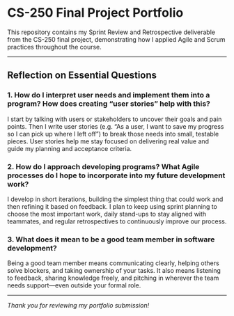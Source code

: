 # CS-250 Final Project Portfolio

This repository contains my Sprint Review and Retrospective deliverable from the CS-250 final project, demonstrating how I applied Agile and Scrum practices throughout the course.

---

## Reflection on Essential Questions

### 1. How do I interpret user needs and implement them into a program? How does creating “user stories” help with this?  
I start by talking with users or stakeholders to uncover their goals and pain points. Then I write user stories (e.g. “As a user, I want to save my progress so I can pick up where I left off”) to break those needs into small, testable pieces. User stories help me stay focused on delivering real value and guide my planning and acceptance criteria.

### 2. How do I approach developing programs? What Agile processes do I hope to incorporate into my future development work?  
I develop in short iterations, building the simplest thing that could work and then refining it based on feedback. I plan to keep using sprint planning to choose the most important work, daily stand-ups to stay aligned with teammates, and regular retrospectives to continuously improve our process.

### 3. What does it mean to be a good team member in software development?  
Being a good team member means communicating clearly, helping others solve blockers, and taking ownership of your tasks. It also means listening to feedback, sharing knowledge freely, and pitching in wherever the team needs support—even outside your formal role.

---

*Thank you for reviewing my portfolio submission!*  
